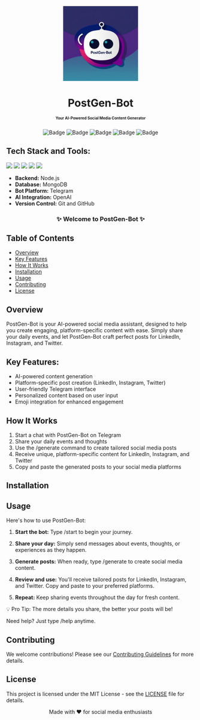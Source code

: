 <div align="center">
<img width="200px" src="3.jpg" alt="PostGen-Bot Logo">
</div>

<h1 align="center"> PostGen-Bot <br/> <span style="font-size:10px;">Your AI-Powered Social Media Content Generator</span></h1>

<div align="center">

![Badge](https://img.shields.io/badge/Platform-Telegram-blue)
![Badge](https://img.shields.io/badge/AI-OpenAI-green)
![Badge](https://img.shields.io/badge/Database-MongoDB-yellow)
![Badge](https://img.shields.io/badge/Language-JavaScript-orange)
![Badge](https://img.shields.io/badge/Framework-Node.js-green)

</div>

## Tech Stack and Tools:
<span>
<img src="https://img.shields.io/badge/javascript%20-%23323330.svg?&style=for-the-badge&logo=javascript&logoColor=%23F7DF1E"/>
<img src="https://img.shields.io/badge/node.js%20-%2343853D.svg?&style=for-the-badge&logo=node.js&logoColor=white"/>
<img src="https://img.shields.io/badge/mongodb%20-%234ea94b.svg?&style=for-the-badge&logo=mongodb&logoColor=white"/>
<img src="https://img.shields.io/badge/telegram%20-%232CA5E0.svg?&style=for-the-badge&logo=telegram&logoColor=white"/>
<img src="https://img.shields.io/badge/openai%20-%23412991.svg?&style=for-the-badge&logo=openai&logoColor=white"/>
</span>

- **Backend:** Node.js
- **Database:** MongoDB
- **Bot Platform:** Telegram
- **AI Integration:** OpenAI
- **Version Control:** Git and GitHub

<h3 align="center">✨ Welcome to PostGen-Bot ✨</h3>

## Table of Contents
- [Overview](#overview)
- [Key Features](#key-features)
- [How It Works](#how-it-works)
- [Installation](#installation)
- [Usage](#usage)
- [Contributing](#contributing)
- [License](#license)

## Overview
PostGen-Bot is your AI-powered social media assistant, designed to help you create engaging, platform-specific content with ease. Simply share your daily events, and let PostGen-Bot craft perfect posts for LinkedIn, Instagram, and Twitter.

## Key Features:
- AI-powered content generation
- Platform-specific post creation (LinkedIn, Instagram, Twitter)
- User-friendly Telegram interface
- Personalized content based on user input
- Emoji integration for enhanced engagement

## How It Works
1. Start a chat with PostGen-Bot on Telegram
2. Share your daily events and thoughts
3. Use the /generate command to create tailored social media posts
4. Receive unique, platform-specific content for LinkedIn, Instagram, and Twitter
5. Copy and paste the generated posts to your social media platforms

## Installation


## Usage
Here's how to use PostGen-Bot:

1. **Start the bot:** 
   Type /start to begin your journey.

2. **Share your day:**
   Simply send messages about events, thoughts, or experiences as they happen.

3. **Generate posts:**
   When ready, type /generate to create social media content.

4. **Review and use:**
   You'll receive tailored posts for LinkedIn, Instagram, and Twitter. Copy and paste to your preferred platforms.

5. **Repeat:**
   Keep sharing events throughout the day for fresh content.

💡 Pro Tip: The more details you share, the better your posts will be!

Need help? Just type /help anytime.

## Contributing
We welcome contributions! Please see our [Contributing Guidelines](CONTRIBUTING.md) for more details.

## License
This project is licensed under the MIT License - see the [LICENSE](LICENSE) file for details.

<div align="center">
Made with ❤️ for social media enthusiasts
</div>
